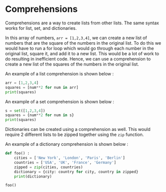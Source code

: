 # Comprehensions

Comprehensions are a way to create lists from other lists. The same syntax works for list, set, and dictionaries.

In this array of numbers, `arr = [1,2,3,4]`, we can create a new list of numbers that are the square of the numbers in the original list. To do this we would have to run a for loop which would go through each number in the original list, square it, and add it to a new list. This would be a lot of work to do resulting in inefficient code. Hence, we can use a comprehension to create a new list of the squares of the numbers in the original list.

An example of a list comprehension is shown below :

```python
arr = [1,2,3,4]
squares = [num**2 for num in arr]
print(squares)
```

An example of a set comprehension is shown below :

```python
s = set([1,2,3,4])
squares = {num**2 for num in s}
print(squares)
```

Dictionaries can be created using a comprehension as well. This would require 2 different lists to be zipped together using the `zip` function.

An example of a dictionary comprehension is shown below :

```python
def foo() :
    cities = ['New York', 'London', 'Paris', 'Berlin']
    countries = ['USA', 'UK', 'France', 'Germany']
    zipped = zip(cities, countries)
    dictionary = {city: country for city, country in zipped}
    print(dictionary)

foo()
```
